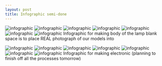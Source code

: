 ```yaml
---
layout: post
title: Infographic semi-done
---
```



![infographic]({{site.baseurl}}/images/flatbody.png)
![infographic]({{site.baseurl}}/images/flatbody1.png)
![infographic]({{site.baseurl}}/images/flatbody2.png)
![infographic]({{site.baseurl}}/images/flatbody3.png)
![infographic]({{site.baseurl}}/images/flatbody4.png)
![infographic]({{site.baseurl}}/images/flatbody5.png)
![infographic]({{site.baseurl}}/images/flatbody6.png)
Infographic for making body of the lamp
blank space is to place REAL photograph of our models into 

![infographic]({{site.baseurl}}/images/flatelectronic.png)
![infographic]({{site.baseurl}}/images/flatelectronic1.png)
![infographic]({{site.baseurl}}/images/flatelectronic2.png)
![infographic]({{site.baseurl}}/images/flatelectronic3.png)
![infographic]({{site.baseurl}}/images/flatelectronic4.png)
![infographic]({{site.baseurl}}/images/flatelectronic5.png)
![infographic]({{site.baseurl}}/images/flatelectronic6.png)
Infographic for making electronic (planning to finish off all the processes tomorrow)
